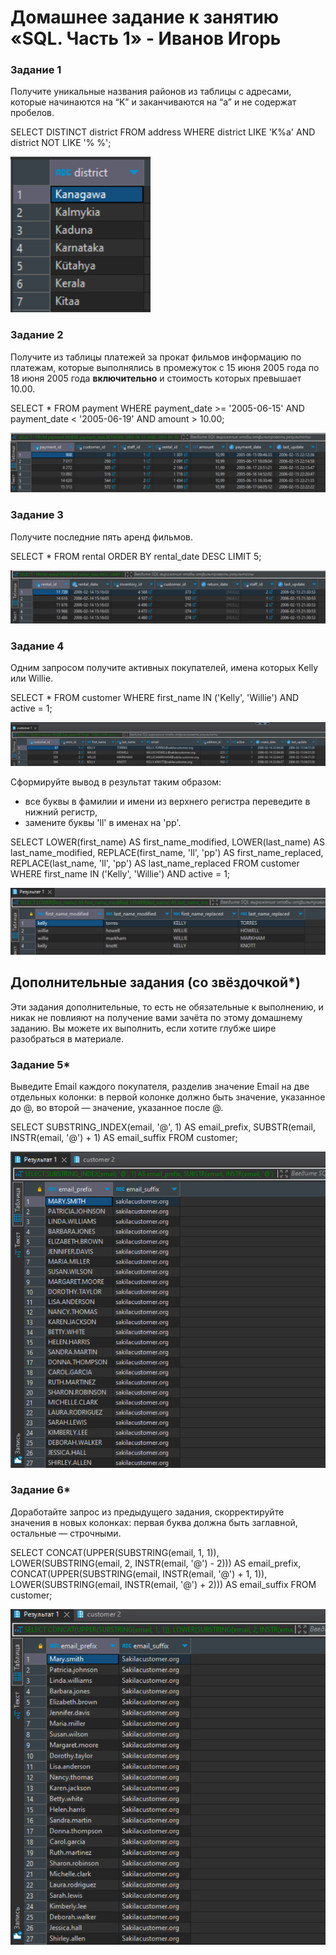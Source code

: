 # Домашнее задание к занятию «SQL. Часть 1» - Иванов Игорь

### Задание 1

Получите уникальные названия районов из таблицы с адресами, которые начинаются на “K” и заканчиваются на “a” и не содержат пробелов.

SELECT DISTINCT district
FROM address
WHERE district LIKE 'K%a' AND district NOT LIKE '% %';

![sql](https://github.com/gaming4funNel/sdb-homework-12-03/blob/main/img/sql1.png)

### Задание 2

Получите из таблицы платежей за прокат фильмов информацию по платежам, которые выполнялись в промежуток с 15 июня 2005 года по 18 июня 2005 года **включительно** и стоимость которых превышает 10.00.

SELECT *
FROM payment
WHERE payment_date >= '2005-06-15' AND payment_date < '2005-06-19'
  AND amount > 10.00;

![sql](https://github.com/gaming4funNel/sdb-homework-12-03/blob/main/img/sql2.png)

### Задание 3

Получите последние пять аренд фильмов.

SELECT * 
FROM rental 
ORDER BY rental_date DESC LIMIT 5;

![sql](https://github.com/gaming4funNel/sdb-homework-12-03/blob/main/img/sql3.png)

### Задание 4

Одним запросом получите активных покупателей, имена которых Kelly или Willie. 

SELECT *
FROM customer
WHERE first_name IN ('Kelly', 'Willie') AND active = 1;

![sql](https://github.com/gaming4funNel/sdb-homework-12-03/blob/main/img/sql4.png)

Сформируйте вывод в результат таким образом:
- все буквы в фамилии и имени из верхнего регистра переведите в нижний регистр,
- замените буквы 'll' в именах на 'pp'.

SELECT 
    LOWER(first_name) AS first_name_modified,
    LOWER(last_name) AS last_name_modified,
    REPLACE(first_name, 'll', 'pp') AS first_name_replaced,
    REPLACE(last_name, 'll', 'pp') AS last_name_replaced
FROM 
    customer
WHERE 
    first_name IN ('Kelly', 'Willie') 
    AND active = 1;

![sql](https://github.com/gaming4funNel/sdb-homework-12-03/blob/main/img/sql5.png)

## Дополнительные задания (со звёздочкой*)
Эти задания дополнительные, то есть не обязательные к выполнению, и никак не повлияют на получение вами зачёта по этому домашнему заданию. Вы можете их выполнить, если хотите глубже шире разобраться в материале.

### Задание 5*

Выведите Email каждого покупателя, разделив значение Email на две отдельных колонки: в первой колонке должно быть значение, указанное до @, во второй — значение, указанное после @.

SELECT 
    SUBSTRING_INDEX(email, '@', 1) AS email_prefix,
    SUBSTR(email, INSTR(email, '@') + 1) AS email_suffix
FROM 
    customer;

![sql](https://github.com/gaming4funNel/sdb-homework-12-03/blob/main/img/sql6.png)

### Задание 6*

Доработайте запрос из предыдущего задания, скорректируйте значения в новых колонках: первая буква должна быть заглавной, остальные — строчными.

SELECT 
    CONCAT(UPPER(SUBSTRING(email, 1, 1)), LOWER(SUBSTRING(email, 2, INSTR(email, '@') - 2))) AS email_prefix,
    CONCAT(UPPER(SUBSTRING(email, INSTR(email, '@') + 1, 1)), LOWER(SUBSTRING(email, INSTR(email, '@') + 2))) AS email_suffix
FROM 
    customer;
    
![sql](https://github.com/gaming4funNel/sdb-homework-12-03/blob/main/img/sql7.png)
